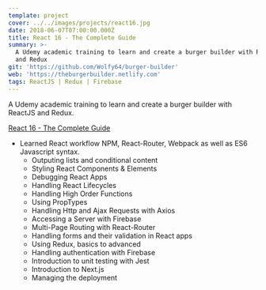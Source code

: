```yaml
---
template: project
cover: ../../images/projects/react16.jpg
date: 2018-06-07T07:00:00.000Z
title: React 16 - The Complete Guide
summary: >-
  A Udemy academic training to learn and create a burger builder with ReactJS
  and Redux
git: 'https://github.com/Wolfy64/burger-builder'
web: 'https://theburgerbuilder.netlify.com'
tags: ReactJS | Redux | Firebase
---
```

A Udemy academic training to learn and create a burger builder with ReactJS and Redux.

[React 16 - The Complete Guide](https://www.udemy.com/react-the-complete-guide-incl-redux/)

* Learned React workflow NPM, React-Router, Webpack as well as ES6 Javascript syntax.
  * Outputing lists and conditional content
  * Styling React Components & Elements
  * Debugging React Apps
  * Handling React Lifecycles 
  * Handling High Order Functions
  * Using PropTypes
  * Handling Http and Ajax Requests with Axios
  * Accessing a Server with Firebase
  * Multi-Page Routing with React-Router
  * Handling forms and their validation in React apps
  * Using Redux, basics to advanced
  * Handling authentication with Firebase
  * Introduction to unit testing with Jest
  * Introduction to Next.js
  * Managing the deployment
